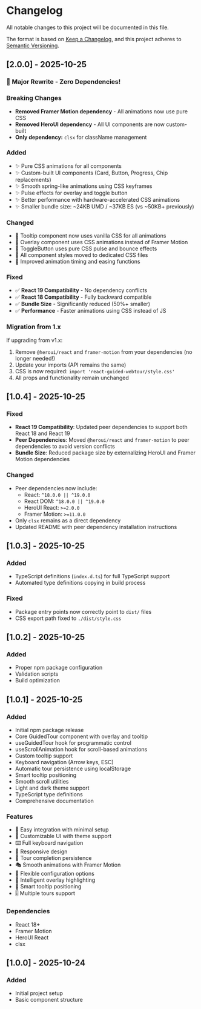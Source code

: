 # Changelog

All notable changes to this project will be documented in this file.

The format is based on [Keep a Changelog](https://keepachangelog.com/en/1.0.0/),
and this project adheres to [Semantic Versioning](https://semver.org/spec/v2.0.0.html).

## [2.0.0] - 2025-10-25

### 🎉 Major Rewrite - Zero Dependencies!

### Breaking Changes
- **Removed Framer Motion dependency** - All animations now use pure CSS
- **Removed HeroUI dependency** - All UI components are now custom-built
- **Only dependency:** `clsx` for className management

### Added
- ✨ Pure CSS animations for all components
- ✨ Custom-built UI components (Card, Button, Progress, Chip replacements)
- ✨ Smooth spring-like animations using CSS keyframes
- ✨ Pulse effects for overlay and toggle button
- ✨ Better performance with hardware-accelerated CSS animations
- ✨ Smaller bundle size: ~24KB UMD / ~37KB ES (vs ~50KB+ previously)

### Changed
- 🔄 Tooltip component now uses vanilla CSS for all animations
- 🔄 Overlay component uses CSS animations instead of Framer Motion
- 🔄 ToggleButton uses pure CSS pulse and bounce effects
- 🔄 All component styles moved to dedicated CSS files
- 🔄 Improved animation timing and easing functions

### Fixed
- ✅ **React 19 Compatibility** - No dependency conflicts
- ✅ **React 18 Compatibility** - Fully backward compatible
- ✅ **Bundle Size** - Significantly reduced (50%+ smaller)
- ✅ **Performance** - Faster animations using CSS instead of JS

### Migration from 1.x
If upgrading from v1.x:
1. Remove `@heroui/react` and `framer-motion` from your dependencies (no longer needed!)
2. Update your imports (API remains the same)
3. CSS is now required: `import 'react-guided-webtour/style.css'`
4. All props and functionality remain unchanged

## [1.0.4] - 2025-10-25

### Fixed
- **React 19 Compatibility**: Updated peer dependencies to support both React 18 and React 19
- **Peer Dependencies**: Moved `@heroui/react` and `framer-motion` to peer dependencies to avoid version conflicts
- **Bundle Size**: Reduced package size by externalizing HeroUI and Framer Motion dependencies

### Changed
- Peer dependencies now include:
  - React: `^18.0.0 || ^19.0.0`
  - React DOM: `^18.0.0 || ^19.0.0`
  - HeroUI React: `>=2.0.0`
  - Framer Motion: `>=11.0.0`
- Only `clsx` remains as a direct dependency
- Updated README with peer dependency installation instructions

## [1.0.3] - 2025-10-25

### Added
- TypeScript definitions (`index.d.ts`) for full TypeScript support
- Automated type definitions copying in build process

### Fixed
- Package entry points now correctly point to `dist/` files
- CSS export path fixed to `./dist/style.css`

## [1.0.2] - 2025-10-25

### Added
- Proper npm package configuration
- Validation scripts
- Build optimization

## [1.0.1] - 2025-10-25

### Added
- Initial npm package release
- Core GuidedTour component with overlay and tooltip
- useGuidedTour hook for programmatic control
- useScrollAnimation hook for scroll-based animations
- Custom tooltip support
- Keyboard navigation (Arrow keys, ESC)
- Automatic tour persistence using localStorage
- Smart tooltip positioning
- Smooth scroll utilities
- Light and dark theme support
- TypeScript type definitions
- Comprehensive documentation

### Features
- 🎯 Easy integration with minimal setup
- 🎨 Customizable UI with theme support
- ⌨️ Full keyboard navigation
- 📱 Responsive design
- 💾 Tour completion persistence
- 🎭 Smooth animations with Framer Motion
- 🔧 Flexible configuration options
- 🎪 Intelligent overlay highlighting
- 📍 Smart tooltip positioning
- 🎚️ Multiple tours support

### Dependencies
- React 18+
- Framer Motion
- HeroUI React
- clsx

## [1.0.0] - 2025-10-24

### Added
- Initial project setup
- Basic component structure
